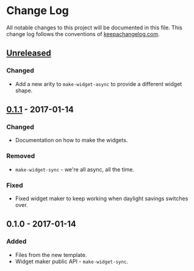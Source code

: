 # Change Log
All notable changes to this project will be documented in this file. This change log follows the conventions of [keepachangelog.com](http://keepachangelog.com/).

## [Unreleased]
### Changed
- Add a new arity to `make-widget-async` to provide a different widget shape.

## [0.1.1] - 2017-01-14
### Changed
- Documentation on how to make the widgets.

### Removed
- `make-widget-sync` - we're all async, all the time.

### Fixed
- Fixed widget maker to keep working when daylight savings switches over.

## 0.1.0 - 2017-01-14
### Added
- Files from the new template.
- Widget maker public API - `make-widget-sync`.

[Unreleased]: https://github.com/your-name/kibe/compare/0.1.1...HEAD
[0.1.1]: https://github.com/your-name/kibe/compare/0.1.0...0.1.1
